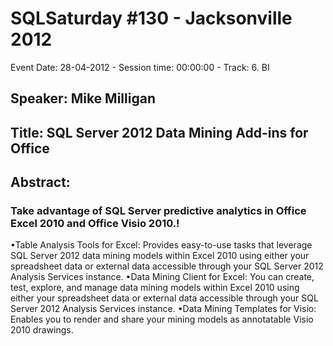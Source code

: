 # SQLSaturday #130 - Jacksonville 2012
Event Date: 28-04-2012 - Session time: 00:00:00 - Track: 6. BI
## Speaker: Mike Milligan
## Title: SQL Server 2012 Data Mining Add-ins for Office
## Abstract:
### Take advantage of SQL Server predictive analytics in Office Excel 2010 and Office Visio 2010.!
•Table Analysis Tools for Excel: Provides easy-to-use tasks that leverage SQL Server 2012 data mining models within Excel 2010 using either your spreadsheet data or external data accessible through your SQL Server 2012 Analysis Services instance.
•Data Mining Client for Excel: You can create, test, explore, and manage data mining models within Excel 2010 using either your spreadsheet data or external data accessible through your SQL Server 2012 Analysis Services instance. 
•Data Mining Templates for Visio: Enables you to render and share your mining models as annotatable Visio 2010 drawings.
